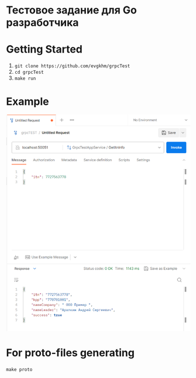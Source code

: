 # Тестовое задание для Go разработчика

# Getting Started
1. `git clone https://github.com/evgkhm/grpcTest`
2. `cd grpcTest`
3. `make run`

# Example
![img.png](img.png)


# For proto-files generating
`make proto`
